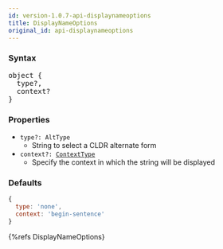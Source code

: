 ```yaml
---
id: version-1.0.7-api-displaynameoptions
title: DisplayNameOptions
original_id: api-displaynameoptions
---
```


### Syntax

<pre class="syntax">
object {
  type?,
  context?
}
</pre>

### Properties

 - <code class="def">type?: <span>AltType</span></code>
   - String to select a CLDR alternate form
 - <code class="def">context?: <span>[ContextType](api-contexttype.html)</span></code>
   - Specify the context in which the string will be displayed

### Defaults

```javascript
{
  type: 'none',
  context: 'begin-sentence'
}
```

{%refs DisplayNameOptions}
